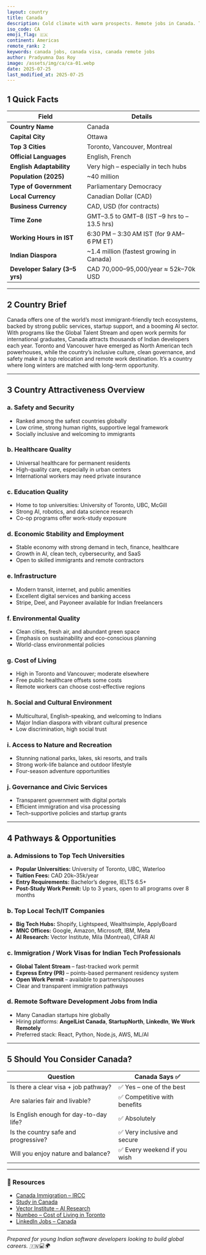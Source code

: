 ```yaml
---
layout: country
title: Canada
description: Cold climate with warm prospects. Remote jobs in Canada. Trilp AI curated info. Indians in Canada.
iso_code: CA
emoji_flag: 🇨🇦
continent: Americas
remote_rank: 2
keywords: canada jobs, canada visa, canada remote jobs
author: Pradyumna Das Roy
image: /assets/img/ca/ca-01.webp
date: 2025-07-25
last_modified_at: 2025-07-25
---
```


## 1 Quick Facts

| Field                          | Details                                    |
| ------------------------------ | ------------------------------------------ |
| **Country Name**               | Canada                                     |
| **Capital City**               | Ottawa                                     |
| **Top 3 Cities**               | Toronto, Vancouver, Montreal               |
| **Official Languages**         | English, French                            |
| **English Adaptability**       | Very high – especially in tech hubs        |
| **Population (2025)**          | ~40 million                                |
| **Type of Government**         | Parliamentary Democracy                    |
| **Local Currency**             | Canadian Dollar (CAD)                      |
| **Business Currency**          | CAD, USD (for contracts)                   |
| **Time Zone**                  | GMT–3.5 to GMT–8 (IST –9 hrs to –13.5 hrs) |
| **Working Hours in IST**       | 6:30 PM – 3:30 AM IST (for 9 AM–6 PM ET)   |
| **Indian Diaspora**            | ~1.4 million (fastest growing in Canada)   |
| **Developer Salary (3–5 yrs)** | CAD 70,000–95,000/year ≈ $52k–$70k USD     |

---

## 2 Country Brief

Canada offers one of the world’s most immigrant-friendly tech ecosystems, backed by strong public services, startup support, and a booming AI sector. With programs like the Global Talent Stream and open work permits for international graduates, Canada attracts thousands of Indian developers each year. Toronto and Vancouver have emerged as North American tech powerhouses, while the country’s inclusive culture, clean governance, and safety make it a top relocation and remote work destination. It’s a country where long winters are matched with long-term opportunity.

---

## 3 Country Attractiveness Overview

### a. Safety and Security

- Ranked among the safest countries globally
- Low crime, strong human rights, supportive legal framework
- Socially inclusive and welcoming to immigrants

### b. Healthcare Quality

- Universal healthcare for permanent residents
- High-quality care, especially in urban centers
- International workers may need private insurance

### c. Education Quality

- Home to top universities: University of Toronto, UBC, McGill
- Strong AI, robotics, and data science research
- Co-op programs offer work-study exposure

### d. Economic Stability and Employment

- Stable economy with strong demand in tech, finance, healthcare
- Growth in AI, clean tech, cybersecurity, and SaaS
- Open to skilled immigrants and remote contractors

### e. Infrastructure

- Modern transit, internet, and public amenities
- Excellent digital services and banking access
- Stripe, Deel, and Payoneer available for Indian freelancers

### f. Environmental Quality

- Clean cities, fresh air, and abundant green space
- Emphasis on sustainability and eco-conscious planning
- World-class environmental policies

### g. Cost of Living

- High in Toronto and Vancouver; moderate elsewhere
- Free public healthcare offsets some costs
- Remote workers can choose cost-effective regions

### h. Social and Cultural Environment

- Multicultural, English-speaking, and welcoming to Indians
- Major Indian diaspora with vibrant cultural presence
- Low discrimination, high social trust

### i. Access to Nature and Recreation

- Stunning national parks, lakes, ski resorts, and trails
- Strong work-life balance and outdoor lifestyle
- Four-season adventure opportunities

### j. Governance and Civic Services

- Transparent government with digital portals
- Efficient immigration and visa processing
- Tech-supportive policies and startup grants

---

## 4 Pathways & Opportunities

### a. Admissions to Top Tech Universities

- **Popular Universities:** University of Toronto, UBC, Waterloo
- **Tuition Fees:** CAD 20k–35k/year
- **Entry Requirements:** Bachelor’s degree, IELTS 6.5+
- **Post-Study Work Permit:** Up to 3 years, open to all programs over 8 months

### b. Top Local Tech/IT Companies

- **Big Tech Hubs:** Shopify, Lightspeed, Wealthsimple, ApplyBoard
- **MNC Offices:** Google, Amazon, Microsoft, IBM, Meta
- **AI Research:** Vector Institute, Mila (Montreal), CIFAR AI

### c. Immigration / Work Visas for Indian Tech Professionals

- **Global Talent Stream** – fast-tracked work permit
- **Express Entry (PR)** – points-based permanent residency system
- **Open Work Permit** – available to partners/spouses
- Clear and transparent immigration pathways

### d. Remote Software Development Jobs from India

- Many Canadian startups hire globally
- Hiring platforms: **AngelList Canada**, **StartupNorth**, **LinkedIn**, **We Work Remotely**
- Preferred stack: React, Python, Node.js, AWS, ML/AI

---

## 5 Should You Consider Canada?

| Question                               | Canada Says ✅               |
| -------------------------------------- | ---------------------------- |
| Is there a clear visa + job pathway?   | ✅ Yes – one of the best     |
| Are salaries fair and livable?         | ✅ Competitive with benefits |
| Is English enough for day-to-day life? | ✅ Absolutely                |
| Is the country safe and progressive?   | ✅ Very inclusive and secure |
| Will you enjoy nature and balance?     | ✅ Every weekend if you wish |

---

### 🔗 Resources

- [Canada Immigration – IRCC](https://www.canada.ca/en/services/immigration-citizenship.html)
- [Study in Canada](https://www.educanada.ca/)
- [Vector Institute – AI Research](https://vectorinstitute.ai/)
- [Numbeo – Cost of Living in Toronto](https://www.numbeo.com/cost-of-living/in/Toronto)
- [LinkedIn Jobs – Canada](https://www.linkedin.com/jobs/search/?location=Canada)

---

_Prepared for young Indian software developers looking to build global careers. 🇮🇳💻🌍_
